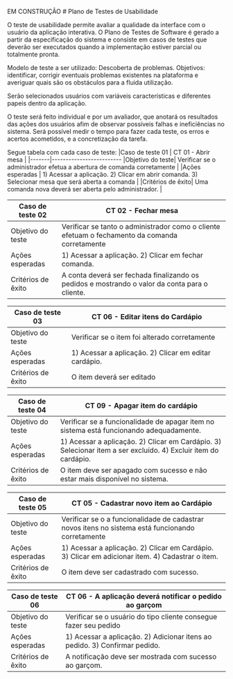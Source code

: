 EM CONSTRUÇÂO # Plano de Testes de Usabilidade

O teste de usabilidade permite avaliar a qualidade da interface com o usuário da aplicação interativa. O Plano de Testes de Software é gerado a partir da especificação do sistema e consiste em casos de testes que deverão ser executados quando a implementação estiver parcial ou totalmente pronta.

Modelo de teste a ser utilizado: Descoberta de problemas. Objetivos: identificar, corrigir eventuais problemas existentes na plataforma e averiguar quais são os obstáculos para a fluida utilização.  

Serão selecionados usuários com variáveis características e diferentes papeis dentro da aplicação. 

O teste será feito individual  e por um avaliador, que anotará os resultados das ações dos usuários afim de observar possíveis falhas e ineficiências no sistema. 
Será  possível medir o tempo para fazer cada teste, os erros e acertos acometidos, e a concretização da tarefa. 

Segue tabela com cada caso de teste:
|Caso de teste 01     | CT 01 - Abrir mesa |
|-------|-------------------------
|Objetivo do teste| Verificar se o administrador efetua a abertura de comanda corretamente  |
|Ações esperadas | 1) Acessar a aplicação. 2) Clicar em abrir comanda. 3) Selecionar mesa que será aberta a comanda |
|Critérios de êxito| Uma comanda nova deverá ser aberta pelo administrador. |

|Caso de teste 02     | CT 02 - Fechar mesa |
|-------|-------------------------
|Objetivo do teste|  Verificar se tanto o administrador como o cliente efetuam o fechamento da comanda corretamente |
|Ações esperadas |	1) Acessar a aplicação. 2) Clicar em fechar comanda. |
|Critérios de êxito| A conta deverá ser fechada finalizando os pedidos e mostrando o valor da conta para o cliente. |

|Caso de teste 03     | CT 06 -  Editar itens do Cardápio |
|-------|-------------------------
|Objetivo do teste| Verificar se o item foi alterado corretamente |
|Ações esperadas | 1) Acessar a aplicação. 2) Clicar em editar cardápio. |
|Critérios de êxito| O item deverá ser editado |

|Caso de teste 04     | CT 09 -  Apagar item do cardápio |
|-------|-------------------------
|Objetivo do teste| Verificar se a funcionalidade de apagar item no sistema está funcionando adequadamente.  |
|Ações esperadas |	1) Acessar a aplicação. 2) Clicar em Cardápio. 3) Selecionar item a ser excluído. 4) Excluir item do cardápio.|
|Critérios de êxito| O item deve ser apagado com sucesso e não estar mais disponível no sistema. |

|Caso de teste 05    | CT 05 -  Cadastrar novo item ao Cardápio|
|-------|-------------------------
|Objetivo do teste| Verificar se o a funcionalidade de cadastrar novos itens no sistema está funcionando corretamente |
|Ações esperadas |	1) Acessar a aplicação. 2) Clicar em Cardápio. 3) Clicar em adicionar item. 4) Cadastrar o item. 	 |
|Critérios de êxito| O item deve ser cadastrado com sucesso. |

|Caso de teste 06     | CT 06 -  A aplicação deverá notificar o pedido ao garçom |
|-------|-------------------------
|Objetivo do teste| Verificar se o usuário do tipo cliente consegue fazer seu pedido|
|Ações esperadas |	1) Acessar a aplicação.	2) Adicionar itens ao pedido. 3) Confirmar pedido.|
|Critérios de êxito| A notificação deve ser mostrada com sucesso ao garçom. |










	



